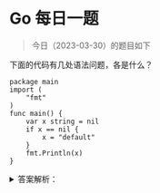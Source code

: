 # Go 每日一题

> 今日（2023-03-30）的题目如下

下面的代码有几处语法问题，各是什么？

```golang
package main
import (
    "fmt"
)
func main() {
    var x string = nil
    if x == nil {
        x = "default"
    }
    fmt.Println(x)
}
```


<details>
<summary>答案解析：</summary>
<div>

参考答案及解析：2 处有语法问题。

golang 的字符串类型是不能赋值 nil 的，也不能跟 nil 比较。


</div>
</details>
 